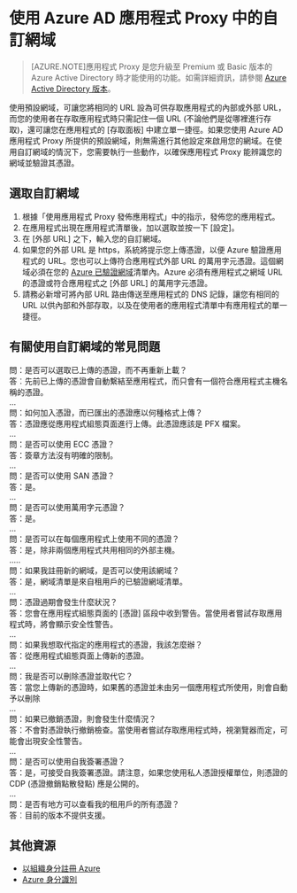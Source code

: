 <properties
	pageTitle="使用 Azure AD 應用程式 Proxy 中的自訂網域"
	description="說明如何使用 Azure AD 應用程式 Proxy 中的自訂網域。"
	services="active-directory"
	documentationCenter=""
	authors="rkarlin"
	manager="msStevenPo"
	editor=""/>

<tags
	ms.service="active-directory"
	ms.workload="identity"
	ms.tgt_pltfrm="na"
	ms.devlang="na"
	ms.topic="article"
	ms.date="08/06/2015"
	ms.author="rkarlin"/>

# 使用 Azure AD 應用程式 Proxy 中的自訂網域
> [AZURE.NOTE]應用程式 Proxy 是您升級至 Premium 或 Basic 版本的 Azure Active Directory 時才能使用的功能。如需詳細資訊，請參閱 [Azure Active Directory 版本](https://msdn.microsoft.com/library/azure/dn532272.aspx)。

使用預設網域，可讓您將相同的 URL 設為可供存取應用程式的內部或外部 URL，而您的使用者在存取應用程式時只需記住一個 URL (不論他們是從哪裡進行存取)，還可讓您在應用程式的 [存取面板] 中建立單一捷徑。如果您使用 Azure AD 應用程式 Proxy 所提供的預設網域，則無需進行其他設定來啟用您的網域。在使用自訂網域的情況下，您需要執行一些動作，以確保應用程式 Proxy 能辨識您的網域並驗證其憑證。

## 選取自訂網域

1. 根據「使用應用程式 Proxy 發佈應用程式」中的指示，發佈您的應用程式。
2. 在應用程式出現在應用程式清單後，加以選取並按一下 [設定]。
3. 在 [外部 URL] 之下，輸入您的自訂網域。
4. 如果您的外部 URL 是 https，系統將提示您上傳憑證，以便 Azure 驗證應用程式的 URL。您也可以上傳符合應用程式外部 URL 的萬用字元憑證。這個網域必須在您的 [Azure 已驗證網域](https://msdn.microsoft.com/library/azure/jj151788.aspx)清單內。Azure 必須有應用程式之網域 URL 的憑證或符合應用程式之 [外部 URL] 的萬用字元憑證。
5. 請務必新增可將內部 URL 路由傳送至應用程式的 DNS 記錄，讓您有相同的 URL 以供內部和外部存取，以及在使用者的應用程式清單中有應用程式的單一捷徑。

## 有關使用自訂網域的常見問題

問：是否可以選取已上傳的憑證，而不再重新上載？ <br>答︰先前已上傳的憑證會自動繫結至應用程式，而只會有一個符合應用程式主機名稱的憑證。<br> …<br> 問：如何加入憑證，而已匯出的憑證應以何種格式上傳？ <br> 答：憑證應從應用程式組態頁面進行上傳。此憑證應該是 PFX 檔案。<br> …<br> 問：是否可以使用 ECC 憑證？ <br> 答：簽章方法沒有明確的限制。<br> …<br> 問：是否可以使用 SAN 憑證？ <br> 答：是。<br> …<br> 問：是否可以使用萬用字元憑證？ <br> 答：是。<br> …<br> 問：是否可以在每個應用程式上使用不同的憑證？ <br> 答：是，除非兩個應用程式共用相同的外部主機。<br> …..<br> 問：如果我註冊新的網域，是否可以使用該網域？ <br> 答：是，網域清單是來自租用戶的已驗證網域清單。<br> …<br> 問：憑證過期會發生什麼狀況？ <br> 答：您會在應用程式組態頁面的 [憑證] 區段中收到警告。當使用者嘗試存取應用程式時，將會顯示安全性警告。<br> …<br> 問：如果我想取代指定的應用程式的憑證，我該怎麼辦？ <br> 答：從應用程式組態頁面上傳新的憑證。<br> ...<br> 問：我是否可以刪除憑證並取代它？ <br> 答：當您上傳新的憑證時，如果舊的憑證並未由另一個應用程式所使用，則會自動予以刪除<br> ...<br> 問：如果已撤銷憑證，則會發生什麼情況？<br> 答：不會對憑證執行撤銷檢查。當使用者嘗試存取應用程式時，視瀏覽器而定，可能會出現安全性警告。<br> …<br> 問：是否可以使用自我簽署憑證？ <br> 答：是，可接受自我簽署憑證。請注意，如果您使用私人憑證授權單位，則憑證的 CDP (憑證撤銷點散發點) 應是公開的。 <br> ...<br> 問：是否有地方可以查看我的租用戶的所有憑證？ <br>答︰目前的版本不提供支援。<br>



## 其他資源

* [以組織身分註冊 Azure](..sign-up-organization.md)
* [Azure 身分識別](..fundamentals-identity.md)

<!---HONumber=August15_HO8-->